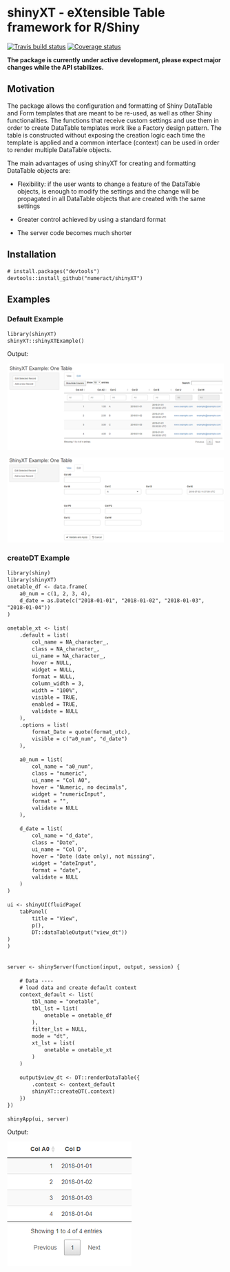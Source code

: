 # shinyXT - eXtensible Table framework for R/Shiny
[![Travis build status](https://travis-ci.org/numeract/shinyXT.svg?branch=master)](https://travis-ci.org/numeract/shinyXT)
[![Coverage status](https://codecov.io/gh/numeract/shinyXT/branch/master/graph/badge.svg)](https://codecov.io/github/numeract/shinyXT?branch=master)

**The package is currently under active development, please expect major 
changes while the API stabilizes.**

## Motivation

The package allows the configuration and formatting of Shiny DataTable and Form 
templates that are meant to be re-used, as well as other Shiny functionalities.
The functions that receive custom settings and use them in order to create DataTable templates 
work like a Factory design pattern. The table is constructed without exposing the creation logic each time the template 
is applied and a common interface (context) can be used in order to render multiple DataTable objects.

The main advantages of using shinyXT for creating and formatting DataTable objects are:

- Flexibility: if the user wants to change a feature of the DataTable objects, is enough to modify the settings
and the change will be propagated in all DataTable objects that are created with the same settings

- Greater control achieved by using a standard format

- The server code becomes much shorter

## Installation

```
# install.packages("devtools")
devtools::install_github("numeract/shinyXT")
```

## Examples

### Default Example

```
library(shinyXT)
shinyXT::shinyXTExample()

```
Output:

![Example default view](doc/shinyXT_onetable_view.PNG)

![Example default edit](doc/shinyXT_onetable_edit.PNG)


### createDT Example

```
library(shiny)
library(shinyXT)
onetable_df <- data.frame(
    a0_num = c(1, 2, 3, 4),
    d_date = as.Date(c("2018-01-01", "2018-01-02", "2018-01-03", "2018-01-04"))
)

onetable_xt <- list(
    .default = list(
        col_name = NA_character_,
        class = NA_character_,
        ui_name = NA_character_,
        hover = NULL,
        widget = NULL,
        format = NULL,
        column_width = 3,  
        width = "100%",     
        visible = TRUE,
        enabled = TRUE,
        validate = NULL
    ),
    .options = list(
        format_Date = quote(format_utc),
        visible = c("a0_num", "d_date")
    ),
    
    a0_num = list(
        col_name = "a0_num",
        class = "numeric",
        ui_name = "Col A0",
        hover = "Numeric, no decimals",
        widget = "numericInput",
        format = "",
        validate = NULL
    ),
    
    d_date = list(
        col_name = "d_date",
        class = "Date",
        ui_name = "Col D",
        hover = "Date (date only), not missing",
        widget = "dateInput",
        format = "date",
        validate = NULL
    )
)

ui <- shinyUI(fluidPage( 
    tabPanel(
        title = "View",
        p(),
        DT::dataTableOutput("view_dt"))
)
)


server <- shinyServer(function(input, output, session) {
    
    # Data ----
    # load data and create default context
    context_default <- list(
        tbl_name = "onetable",
        tbl_lst = list(
            onetable = onetable_df
        ),
        filter_lst = NULL,
        mode = "dt",
        xt_lst = list(
            onetable = onetable_xt
        )
    )

    output$view_dt <- DT::renderDataTable({
        .context <- context_default
        shinyXT::createDT(.context)
    })
})

shinyApp(ui, server)
```
Output: 

![Example 1 output](doc/shinyXT_example1.PNG)


